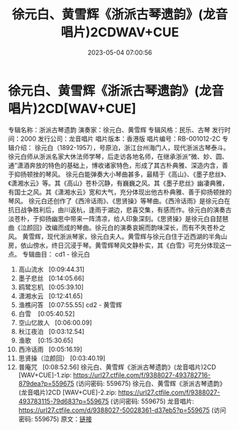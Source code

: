 ﻿---
title: 徐元白、黄雪辉《浙派古琴遗韵》(龙音唱片)2CDWAV+CUE
date: 2023-05-04 07:00:56
categories: 古典音乐、新世纪、纯音雅乐
tags: 纯音雅乐
---
# 徐元白、黄雪辉《浙派古琴遗韵》(龙音唱片)2CD[WAV+CUE]

专辑名称：浙派古琴遗韵
演奏家：徐元白、黄雪辉
专辑风格：民乐、古琴
发行时间：2000
发行公司：龙音唱片
唱片版本：香港版
唱片编号：RB-001012-2C
专辑介绍：
徐元白（1892-1957），号原泊，浙江台州海门人，现代浙派古琴泰斗。
徐元白师从浙派名家大休法师学琴，后走访各地名师，在继承浙派“微、妙、圆、通”潇酒奔放的特色的基础上，博收诸家特色，形成了其古朴典雅、深造内含，善于抑扬顿挫的琴风。
徐元白能弹奏大小琴曲甚多，最精于《高山》、《墨子悲丝》、《潇湘水云》等。其《高山》苍朴沉静，有巍巍之风。其《墨子悲丝》幽凄典雅，有国士之风。其《潇湘水云》宽和大气，充分体现出他古朴典雅、善于抑扬顿挫的琴风。
徐元白还创作了《西泠话雨》、《思贤操》等琴曲。《西泠话雨》是徐元白在抗日战争胜利后，由川返杭，逢雨于湖边，悲喜交集，有感而作。徐元白的演奏古淡苍朴，于抑扬幽思中带来一阵清凉，给人印象深刻。《思贤操》是徐元白自琵琶曲《泣颜回》改编而成的琴曲。徐元白的演奏哀婉而韵味深长，而有不失苍朴之风。
黄雪辉，现代浙派琴家，徐元白夫人。黄雪辉与徐元白住于近西湖的半角山房，依山傍水，终日沉浸于琴。黄雪辉琴风文静朴实，其《白雪》可充分体现这一点。
专辑曲目：
cd1 - 徐元白
01. 高山流水   [0:09:44.31]
02. 墨子悲丝   [0:14:05.66]
03. 鸥鹭忘机   [0:05:39.10]
04. 潇湘水云   [0:12:41.65]
05. 渔樵问答   [0:07:55.55]
cd2 - 黄雪辉
01. 白雪    [0:05:40.52]
02. 空山忆故人   [0:06:00.09]
03. 秋江夜泊   [0:03:12.54]
04. 渔歌    [0:15:30.65]
05. 西泠话雨   [0:05:16.19]
06. 思贤操（泣颜回）
[0:03:40.19]
07. 普庵咒   [0:08:52.56]
徐元白、黄雪辉《浙派古琴遗韵》(龙音唱片)2CD [WAV+CUE]-1.zip: https://url27.ctfile.com/f/9388027-493782716-879dea?p=559675
(访问密码: 559675)
徐元白、黄雪辉《浙派古琴遗韵》(龙音唱片)2CD [WAV+CUE]-2.zip: https://url27.ctfile.com/f/9388027-493783115-79d683?p=559675
(访问密码: 559675)
龙音唱片: https://url27.ctfile.com/d/9388027-50028361-d37eb5?p=559675
(访问密码: 559675)
原文：[链接](https://blog.sina.com.cn/s/blog_1647c7e76010311q7.html)